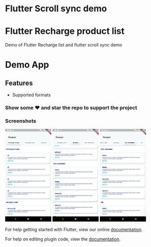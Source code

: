 # Flutter Scroll sync demo

# Flutter Recharge product list

Demo of Flutter Recharge list and flutter scroll sync demo

# Demo App

## Features

* Supported formats

### Show some :heart: and star the repo to support the project

### Screenshots

<img src="sceenshot_1.png" height="300em" /> <img src="sceenshot_2.png" height="300em" /> <img src="sceenshot_3.png" height="300em" />


For help getting started with Flutter, view our online
[documentation](http://flutter.io/).

For help on editing plugin code, view the [documentation](https://flutter.io/platform-plugins/#edit-code).